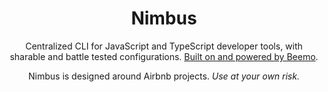 <div align="center">

# Nimbus

Centralized CLI for JavaScript and TypeScript developer tools, with sharable and battle tested
configurations. [Built on and powered by Beemo](https://github.com/beemojs/beemo).

Nimbus is designed around Airbnb projects. _Use at your own risk._

</div>

